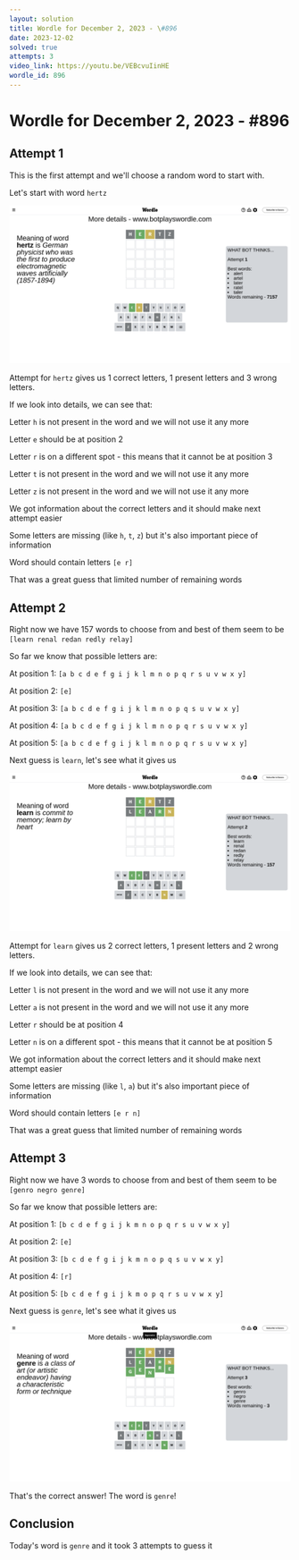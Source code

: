 ```yaml
---
layout: solution
title: Wordle for December 2, 2023 - \#896
date: 2023-12-02
solved: true
attempts: 3
video_link: https://youtu.be/VEBcvuIinHE
wordle_id: 896
---
```


# Wordle for December 2, 2023 - \#896

## Attempt 1

This is the first attempt and we'll choose a random word to start with.

Let's start with word `hertz`

![Attempt 1](2023-12-02/attempt-1.png)

Attempt for `hertz` gives us 1 correct letters, 1 present letters and 3 wrong letters.

If we look into details, we can see that:

Letter `h` is not present in the word and we will not use it any more

Letter `e` should be at position 2

Letter `r` is on a different spot - this means that it cannot be at position 3

Letter `t` is not present in the word and we will not use it any more

Letter `z` is not present in the word and we will not use it any more

We got information about the correct letters and it should make next attempt easier

Some letters are missing (like `h`, `t`, `z`) but it's also important piece of information

Word should contain letters `[e r]`

That was a great guess that limited number of remaining words



## Attempt 2

Right now we have 157 words to choose from and best of them seem to be `[learn renal redan redly relay]`

So far we know that possible letters are:

At position 1: `[a b c d e f g i j k l m n o p q r s u v w x y]`

At position 2: `[e]`

At position 3: `[a b c d e f g i j k l m n o p q s u v w x y]`

At position 4: `[a b c d e f g i j k l m n o p q r s u v w x y]`

At position 5: `[a b c d e f g i j k l m n o p q r s u v w x y]`

Next guess is `learn`, let's see what it gives us

![Attempt 2](2023-12-02/attempt-2.png)

Attempt for `learn` gives us 2 correct letters, 1 present letters and 2 wrong letters.

If we look into details, we can see that:

Letter `l` is not present in the word and we will not use it any more

Letter `a` is not present in the word and we will not use it any more

Letter `r` should be at position 4

Letter `n` is on a different spot - this means that it cannot be at position 5

We got information about the correct letters and it should make next attempt easier

Some letters are missing (like `l`, `a`) but it's also important piece of information

Word should contain letters `[e r n]`

That was a great guess that limited number of remaining words



## Attempt 3

Right now we have 3 words to choose from and best of them seem to be `[genro negro genre]`

So far we know that possible letters are:

At position 1: `[b c d e f g i j k m n o p q r s u v w x y]`

At position 2: `[e]`

At position 3: `[b c d e f g i j k m n o p q s u v w x y]`

At position 4: `[r]`

At position 5: `[b c d e f g i j k m o p q r s u v w x y]`

Next guess is `genre`, let's see what it gives us

![Attempt 3](2023-12-02/attempt-3.png)

That's the correct answer! The word is `genre`!

## Conclusion

Today's word is `genre` and it took 3 attempts to guess it

